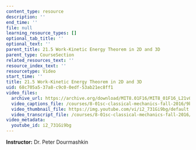 ```yaml
---
content_type: resource
description: ''
end_time: ''
file: null
learning_resource_types: []
optional_tab_title: ''
optional_text: ''
parent_title: 21.5 Work-Kinetic Energy Theorem in 2D and 3D
parent_type: CourseSection
related_resources_text: ''
resource_index_text: ''
resourcetype: Video
start_time: ''
title: 21.5 Work-Kinetic Energy Theorem in 2D and 3D
uid: 68c705a5-37a8-c9c0-0edf-53ab21ec8ff1
video_files:
  archive_url: https://archive.org/download/MIT8.01F16/MIT8_01F16_L21v05_360p.mp4
  video_captions_file: /courses/8-01sc-classical-mechanics-fall-2016/9bb8313aef0f57ba84d88dc5ebde2c27_i2_731Gi9bg.vtt
  video_thumbnail_file: https://img.youtube.com/vi/i2_731Gi9bg/default.jpg
  video_transcript_file: /courses/8-01sc-classical-mechanics-fall-2016/5c91191d7a63e9e62bc19e9939118601_i2_731Gi9bg.pdf
video_metadata:
  youtube_id: i2_731Gi9bg
---
```


**Instructor:** Dr. Peter Dourmashkin